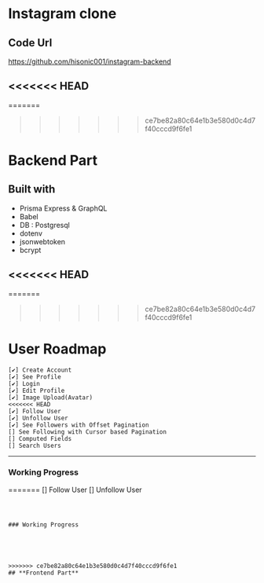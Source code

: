 # Instagram clone

## Code Url

https://github.com/hisonic001/instagram-backend

<<<<<<< HEAD
---

=======


>>>>>>> ce7be82a80c64e1b3e580d0c4d7f40cccd9f6fe1
# Backend Part

## Built with

- Prisma Express & GraphQL
- Babel
- DB : Postgresql
- dotenv
- jsonwebtoken
- bcrypt

<<<<<<< HEAD
---
=======

>>>>>>> ce7be82a80c64e1b3e580d0c4d7f40cccd9f6fe1

# User Roadmap

```
[✔] Create Account
[✔] See Profile
[✔] Login
[✔] Edit Profile
[✔] Image Upload(Avatar)
<<<<<<< HEAD
[✔] Follow User
[✔] Unfollow User
[✔] See Followers with Offset Pagination
[] See Following with Cursor based Pagination
[] Computed Fields
[] Search Users
```

---

### Working Progress

=======
[] Follow User
[] Unfollow User
```



### Working Progress





>>>>>>> ce7be82a80c64e1b3e580d0c4d7f40cccd9f6fe1
## **Frontend Part**
